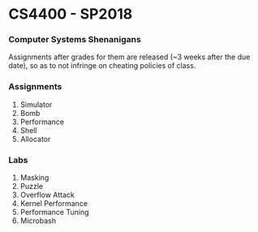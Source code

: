 # CS4400 - SP2018
### Computer Systems Shenanigans

Assignments after grades for them are released (~3 weeks after the due date), so as to not infringe on cheating policies of class. 

### Assignments
1. Simulator 
2. Bomb 
3. Performance 
4. Shell
5. Allocator

### Labs
1. Masking
2. Puzzle
3. Overflow Attack
4. Kernel Performance
5. Performance Tuning
8. Microbash
